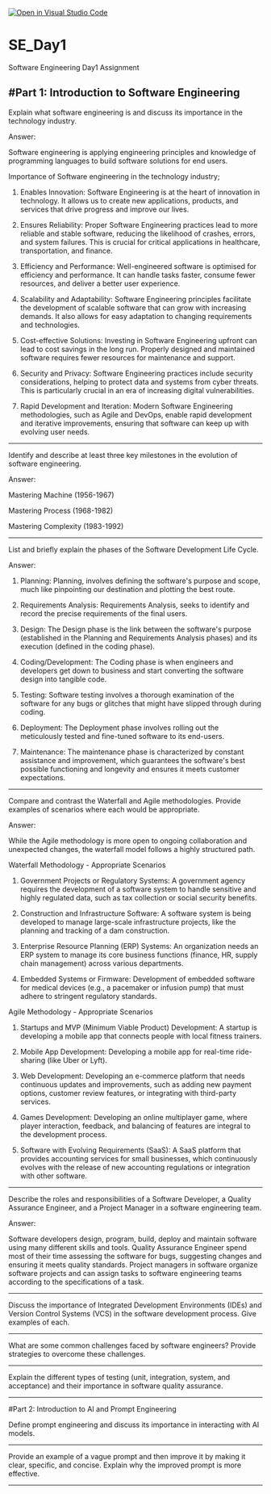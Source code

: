 [![Open in Visual Studio Code](https://classroom.github.com/assets/open-in-vscode-2e0aaae1b6195c2367325f4f02e2d04e9abb55f0b24a779b69b11b9e10269abc.svg)](https://classroom.github.com/online_ide?assignment_repo_id=18437239&assignment_repo_type=AssignmentRepo)
# SE_Day1
Software Engineering Day1 Assignment

#Part 1: Introduction to Software Engineering
--------------------------------------------------------------------------------------------------------------------------------------------------------------------------------
Explain what software engineering is and discuss its importance in the technology industry.

Answer:

Software engineering is applying engineering principles and knowledge of programming languages to build software solutions for end users.

Importance of Software engineering in the technology industry;

1) Enables Innovation: Software Engineering is at the heart of innovation in technology. It allows us to create new applications, products, and services that drive progress and improve our lives. 

2) Ensures Reliability: Proper Software Engineering practices lead to more reliable and stable software, reducing the likelihood of crashes, errors, and system failures. This is crucial for critical applications in healthcare, transportation, and finance. 

3) Efficiency and Performance: Well-engineered software is optimised for efficiency and performance. It can handle tasks faster, consume fewer resources, and deliver a better user experience. 

4) Scalability and Adaptability: Software Engineering principles facilitate the development of scalable software that can grow with increasing demands. It also allows for easy adaptation to changing requirements and technologies. 

5) Cost-effective Solutions: Investing in Software Engineering upfront can lead to cost savings in the long run. Properly designed and maintained software requires fewer resources for maintenance and support. 

6) Security and Privacy: Software Engineering practices include security considerations, helping to protect data and systems from cyber threats. This is particularly crucial in an era of increasing digital vulnerabilities. 

7) Rapid Development and Iteration: Modern Software Engineering methodologies, such as Agile and DevOps, enable rapid development and iterative improvements, ensuring that software can keep up with evolving user needs.
 
--------------------------------------------------------------------------------------------------------------------------------------------------------------------------------
Identify and describe at least three key milestones in the evolution of software engineering.

Answer:

Mastering Machine (1956-1967)

Mastering Process (1968-1982)

Mastering Complexity (1983-1992)

--------------------------------------------------------------------------------------------------------------------------------------------------------------------------------
List and briefly explain the phases of the Software Development Life Cycle.

Answer:

1) Planning: Planning, involves defining the software's purpose and scope, much like pinpointing our destination and plotting the best route.

2) Requirements Analysis: Requirements Analysis, seeks to identify and record the precise requirements of the final users.

3) Design: The Design phase is the link between the software's purpose (established in the Planning and Requirements Analysis phases) and its execution (defined in the coding phase).

4) Coding/Development: The Coding phase is when engineers and developers get down to business and start converting the software design into tangible code.

5) Testing: Software testing involves a thorough examination of the software for any bugs or glitches that might have slipped through during coding.

6) Deployment: The Deployment phase involves rolling out the meticulously tested and fine-tuned software to its end-users.

7) Maintenance: The maintenance phase is characterized by constant assistance and improvement, which guarantees the software's best possible functioning and longevity and ensures it meets customer expectations.

--------------------------------------------------------------------------------------------------------------------------------------------------------------------------------
Compare and contrast the Waterfall and Agile methodologies. Provide examples of scenarios where each would be appropriate.

Answer:

While the Agile methodology is more open to ongoing collaboration and unexpected changes, the waterfall model follows a highly structured path.

Waterfall Methodology - Appropriate Scenarios
1. Government Projects or Regulatory Systems: A government agency requires the development of a software system to handle sensitive and highly regulated data, such as tax collection or social security benefits.

2. Construction and Infrastructure Software: A software system is being developed to manage large-scale infrastructure projects, like the planning and tracking of a dam construction.

3. Enterprise Resource Planning (ERP) Systems: An organization needs an ERP system to manage its core business functions (finance, HR, supply chain management) across various departments.
  
4. Embedded Systems or Firmware: Development of embedded software for medical devices (e.g., a pacemaker or infusion pump) that must adhere to stringent regulatory standards.

Agile Methodology - Appropriate Scenarios
1. Startups and MVP (Minimum Viable Product) Development: A startup is developing a mobile app that connects people with local fitness trainers.

2. Mobile App Development: Developing a mobile app for real-time ride-sharing (like Uber or Lyft).

3. Web Development: Developing an e-commerce platform that needs continuous updates and improvements, such as adding new payment options, customer review features, or integrating with third-party services.

4. Games Development: Developing an online multiplayer game, where player interaction, feedback, and balancing of features are integral to the development process.

5. Software with Evolving Requirements (SaaS): A SaaS platform that provides accounting services for small businesses, which continuously evolves with the release of new accounting regulations or integration with other software.

--------------------------------------------------------------------------------------------------------------------------------------------------------------------------------
Describe the roles and responsibilities of a Software Developer, a Quality Assurance Engineer, and a Project Manager in a software engineering team.

Answer:

Software developers design, program, build, deploy and maintain software using many different skills and tools.
Quality Assurance Engineer spend most of their time assessing the software for bugs, suggesting changes and ensuring it meets quality standards.
Project managers in software organize software projects and can assign tasks to software engineering teams according to the specifications of a task.

--------------------------------------------------------------------------------------------------------------------------------------------------------------------------------
Discuss the importance of Integrated Development Environments (IDEs) and Version Control Systems (VCS) in the software development process. Give examples of each.

--------------------------------------------------------------------------------------------------------------------------------------------------------------------------------
What are some common challenges faced by software engineers? Provide strategies to overcome these challenges.

--------------------------------------------------------------------------------------------------------------------------------------------------------------------------------
Explain the different types of testing (unit, integration, system, and acceptance) and their importance in software quality assurance.

--------------------------------------------------------------------------------------------------------------------------------------------------------------------------------
#Part 2: Introduction to AI and Prompt Engineering


Define prompt engineering and discuss its importance in interacting with AI models.

--------------------------------------------------------------------------------------------------------------------------------------------------------------------------------
Provide an example of a vague prompt and then improve it by making it clear, specific, and concise. Explain why the improved prompt is more effective.

--------------------------------------------------------------------------------------------------------------------------------------------------------------------------------
